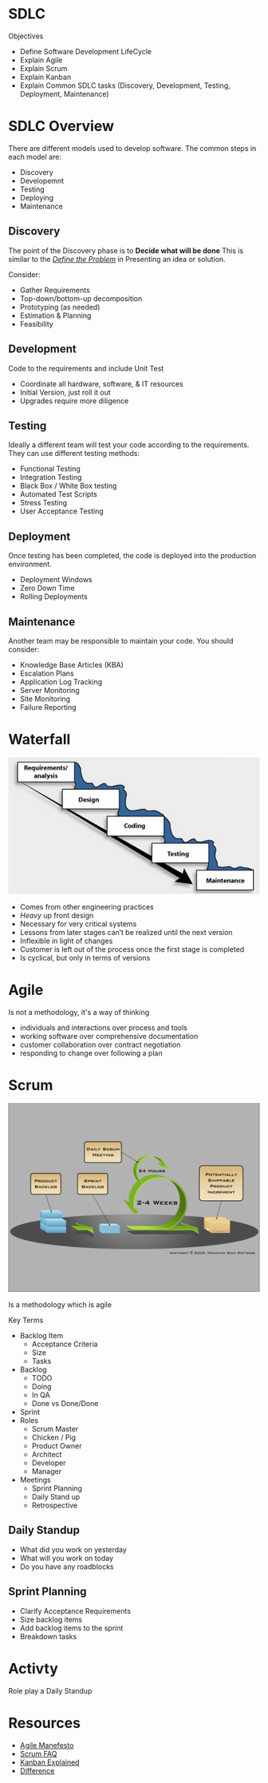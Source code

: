 # SDLC

Objectives

- Define Software Development LifeCycle
- Explain Agile
- Explain Scrum
- Explain Kanban
- Explain Common SDLC tasks (Discovery, Development, Testing, Deployment, Maintenance)


# SDLC Overview
There are different models used to develop software. The common steps in each model are:

- Discovery
- Developemnt
- Testing
- Deploying
- Maintenance

## Discovery
The point of the Discovery phase is to **Decide what will be done**
This is similar to the [*Define the Problem*](https://github.com/RockitBootcamp/Student-Resources/tree/master/PDD/PresentingSolution#define-the-problem) in Presenting an idea or solution.

Consider:
- Gather Requirements
- Top-down/bottom-up decomposition
- Prototyping (as needed)
- Estimation & Planning
- Feasibility

## Development
Code to the requirements and include Unit Test
- Coordinate all hardware, software, & IT resources
- Initial Version, just roll it out
- Upgrades require more diligence 

## Testing
Ideally a different team will test your code according to the requirements. They can use different testing methods:
- Functional Testing
- Integration Testing
- Black Box / White Box testing
- Automated Test Scripts
- Stress Testing
- User Acceptance Testing

## Deployment
Once testing has been completed, the code is deployed into the production environment.
- Deployment Windows
- Zero Down Time
- Rolling Deployments

## Maintenance
Another team may be responsible to maintain your code. You should consider:
- Knowledge Base Articles (KBA)
- Escalation Plans
- Application Log Tracking
- Server Monitoring
- Site Monitoring
- Failure Reporting

# Waterfall
<img src="waterfall.jpg" alt="Shapes">

- Comes from other engineering practices
- *Heavy* up front design
- Necessary for very critical systems
- Lessons from later stages can’t be realized until the next version
- Inflexible in light of changes
- Customer is left out of the process once the first stage is completed
- Is cyclical, but only in terms of versions


# Agile
Is not a methodology, it's a way of thinking
- individuals and interactions over process and tools
- working software over comprehensive documentation
- customer collaboration over contract negotiation
- responding to change over following a plan

# Scrum

<img src="scrum.png" alt="scrum">

Is a methodology which is agile

Key Terms
- Backlog Item 
	- Acceptance Criteria
	- Size
	- Tasks
- Backlog
	- TODO
	- Doing
	- In QA
	- Done vs Done/Done
- Sprint
- Roles
	- Scrum Master
	- Chicken / Pig
	- Product Owner
	- Architect
	- Developer
	- Manager
- Meetings
	- Sprint Planning
	- Daily Stand up
	- Retrospective

## Daily Standup
- What did you work on yesterday
- What will you work on today
- Do you have any roadblocks

## Sprint Planning
- Clarify Acceptance Requirements
- Size backlog items
- Add backlog items to the sprint
- Breakdown tasks

# Activty
Role play a Daily Standup


# Resources
* [Agile Manefesto](http://www.agilemanifesto.org/)
* [Scrum FAQ](http://www.mountaingoatsoftware.com/agile/scrum)
* [Kanban Explained](http://kanbanblog.com/explained/)
* [Difference](http://www.hackerchick.com/2012/01/agile-vs-lean-yeah-yeah-whats-the-difference.html)
